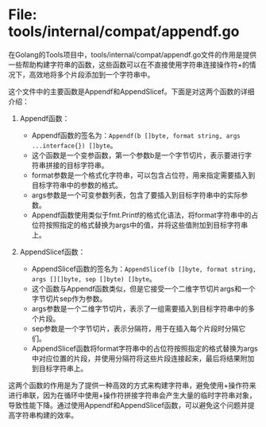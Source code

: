 # File: tools/internal/compat/appendf.go

在Golang的Tools项目中，tools/internal/compat/appendf.go文件的作用是提供一些帮助构建字符串的函数，这些函数可以在不直接使用字符串连接操作符+的情况下，高效地将多个片段添加到一个字符串中。

这个文件中的主要函数是Appendf和AppendSlicef。下面是对这两个函数的详细介绍：

1. Appendf函数：
   - Appendf函数的签名为：`Appendf(b []byte, format string, args ...interface{}) []byte`。
   - 这个函数是一个变参函数，第一个参数b是一个字节切片，表示要进行字符串拼接的目标字符串。
   - format参数是一个格式化字符串，可以包含占位符，用来指定需要插入到目标字符串中的参数的格式。
   - args参数是一个可变参数列表，包含了要插入到目标字符串中的实际参数。
   - Appendf函数使用类似于fmt.Printf的格式化语法，将format字符串中的占位符按照指定的格式替换为args中的值，并将这些值附加到目标字符串上。

2. AppendSlicef函数：
   - AppendSlicef函数的签名为：`AppendSlicef(b []byte, format string, args [][]byte, sep []byte) []byte`。
   - 这个函数与Appendf函数类似，但是它接受一个二维字节切片args和一个字节切片sep作为参数。
   - args参数是一个二维字节切片，表示了一组需要插入到目标字符串中的多个片段。
   - sep参数是一个字节切片，表示分隔符，用于在插入每个片段时分隔它们。
   - AppendSlicef函数将format字符串中的占位符按照指定的格式替换为args中对应位置的片段，并使用分隔符将这些片段连接起来，最后将结果附加到目标字符串上。

这两个函数的作用是为了提供一种高效的方式来构建字符串，避免使用+操作符来进行串联，因为在循环中使用+操作符拼接字符串会产生大量的临时字符串对象，导致性能下降。通过使用Appendf和AppendSlicef函数，可以避免这个问题并提高字符串构建的效率。

